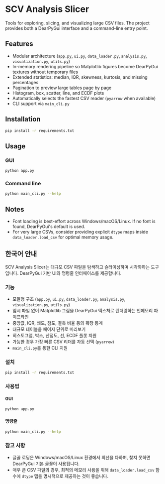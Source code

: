 # SCV Analysis Slicer

Tools for exploring, slicing, and visualizing large CSV files.  The project
provides both a DearPyGui interface and a command-line entry point.

## Features

- Modular architecture (`app.py`, `ui.py`, `data_loader.py`, `analysis.py`,
  `visualization.py`, `utils.py`)
- In-memory rendering pipeline so Matplotlib figures become DearPyGui textures
  without temporary files
- Extended statistics: median, IQR, skewness, kurtosis, and missing percentages
- Pagination to preview large tables page by page
- Histogram, box, scatter, line, and ECDF plots
- Automatically selects the fastest CSV reader (`pyarrow` when available)
- CLI support via `main_cli.py`

## Installation

```bash
pip install -r requirements.txt
```

## Usage

### GUI

```bash
python app.py
```

### Command line

```bash
python main_cli.py --help
```

## Notes

- Font loading is best-effort across Windows/macOS/Linux. If no font is
  found, DearPyGui's default is used.
- For very large CSVs, consider providing explicit `dtype` maps inside
  `data_loader.load_csv` for optimal memory usage.

## 한국어 안내

SCV Analysis Slicer는 대규모 CSV 파일을 탐색하고 슬라이싱하며 시각화하는 도구입니다. DearPyGui 기반 UI와 명령줄 인터페이스를 제공합니다.

### 기능

- 모듈형 구조 (`app.py`, `ui.py`, `data_loader.py`, `analysis.py`, `visualization.py`, `utils.py`)
- 임시 파일 없이 Matplotlib 그림을 DearPyGui 텍스처로 렌더링하는 인메모리 파이프라인
- 중앙값, IQR, 왜도, 첨도, 결측 비율 등의 확장 통계
- 대규모 테이블을 페이지 단위로 미리보기
- 히스토그램, 박스, 산점도, 선, ECDF 플롯 지원
- 가능한 경우 가장 빠른 CSV 리더를 자동 선택 (`pyarrow`)
- `main_cli.py`를 통한 CLI 지원

### 설치

```bash
pip install -r requirements.txt
```

### 사용법

#### GUI

```bash
python app.py
```

#### 명령줄

```bash
python main_cli.py --help
```

### 참고 사항

- 글꼴 로딩은 Windows/macOS/Linux 환경에서 최선을 다하며, 찾지 못하면 DearPyGui 기본 글꼴이 사용됩니다.
- 매우 큰 CSV 파일의 경우, 최적의 메모리 사용을 위해 `data_loader.load_csv` 함수에 `dtype` 맵을 명시적으로 제공하는 것이 좋습니다.

